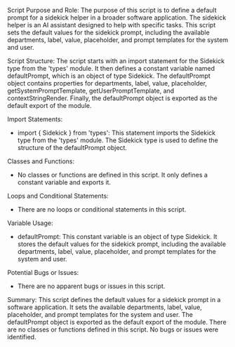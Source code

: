 Script Purpose and Role:
The purpose of this script is to define a default prompt for a sidekick helper in a broader software application. The sidekick helper is an AI assistant designed to help with specific tasks. This script sets the default values for the sidekick prompt, including the available departments, label, value, placeholder, and prompt templates for the system and user.

Script Structure:
The script starts with an import statement for the Sidekick type from the 'types' module. It then defines a constant variable named defaultPrompt, which is an object of type Sidekick. The defaultPrompt object contains properties for departments, label, value, placeholder, getSystemPromptTemplate, getUserPromptTemplate, and contextStringRender. Finally, the defaultPrompt object is exported as the default export of the module.

Import Statements:
- import { Sidekick } from 'types': This statement imports the Sidekick type from the 'types' module. The Sidekick type is used to define the structure of the defaultPrompt object.

Classes and Functions:
- No classes or functions are defined in this script. It only defines a constant variable and exports it.

Loops and Conditional Statements:
- There are no loops or conditional statements in this script.

Variable Usage:
- defaultPrompt: This constant variable is an object of type Sidekick. It stores the default values for the sidekick prompt, including the available departments, label, value, placeholder, and prompt templates for the system and user.

Potential Bugs or Issues:
- There are no apparent bugs or issues in this script.

Summary:
This script defines the default values for a sidekick prompt in a software application. It sets the available departments, label, value, placeholder, and prompt templates for the system and user. The defaultPrompt object is exported as the default export of the module. There are no classes or functions defined in this script. No bugs or issues were identified.